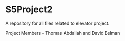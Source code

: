 # S5Project2
A repository for all files related to elevator project.

Project Members - Thomas Abdallah and David Eelman